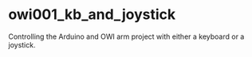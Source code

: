 # owi001_kb_and_joystick
Controlling the Arduino and OWI arm project with either a keyboard or a joystick.
